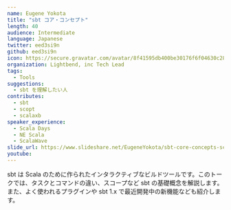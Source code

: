 ```yaml
---
name: Eugene Yokota
title: "sbt コア・コンセプト"
length: 40
audience: Intermediate
language: Japanese
twitter: eed3si9n
github: eed3si9n
icon: https://secure.gravatar.com/avatar/8f41595db400be30176f6f04630c2842
organization: Lightbend, inc Tech Lead
tags:
  - Tools
suggestions:
  - sbt を理解したい人
contributes:
  - sbt
  - scopt
  - scalaxb
speaker_experience:
  - Scala Days
  - NE Scala
  - ScalaWave
slide_url: https://www.slideshare.net/EugeneYokota/sbt-core-concepts-scalamatsuri-2019
youtube:
---
```

sbt は Scala のために作られたインタラクティブなビルドツールです。このトークでは、タスクとコマンドの違い、スコープなど sbt の基礎概念を解説します。また、よく使われるプラグインや sbt 1.x で最近開発中の新機能なども紹介します。
